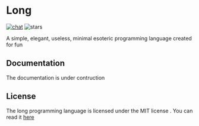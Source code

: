 # Long

[![chat](https://shields.io/discord/808537055177080892)](https://discord.gg/vzcNRVrHR5)
![stars](https://img.shields.io/github/stars/pranavbaburaj/long?color=%237289da&label=stars&style=plastic)


A simple, elegant, useless, minimal esoteric programming language created for fun

## Documentation
The documentation is under contruction


## License
The long programming language is licensed under the MIT license . You can read it [here](LICENSE)
